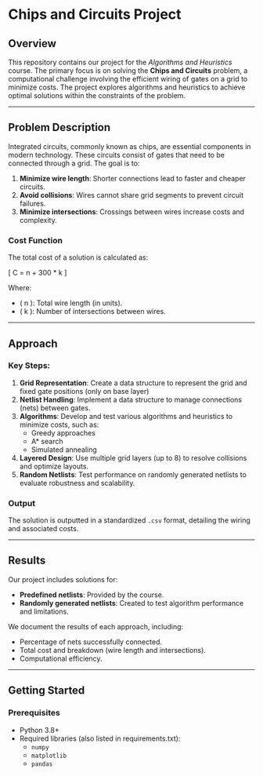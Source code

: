 # Chips and Circuits Project

## Overview
This repository contains our project for the *Algorithms and Heuristics* course. The primary focus is on solving the **Chips and Circuits** problem, a computational challenge involving the efficient wiring of gates on a grid to minimize costs. The project explores algorithms and heuristics to achieve optimal solutions within the constraints of the problem.

---

## Problem Description
Integrated circuits, commonly known as chips, are essential components in modern technology. These circuits consist of gates that need to be connected through a grid. The goal is to:

1. **Minimize wire length**: Shorter connections lead to faster and cheaper circuits.
2. **Avoid collisions**: Wires cannot share grid segments to prevent circuit failures.
3. **Minimize intersections**: Crossings between wires increase costs and complexity.

### Cost Function
The total cost of a solution is calculated as:

\[
C = n + 300 * k
\]

Where:
- \( n \): Total wire length (in units).
- \( k \): Number of intersections between wires.

---

## Approach
### Key Steps:
1. **Grid Representation**: Create a data structure to represent the grid and fixed gate positions (only on base layer)
2. **Netlist Handling**: Implement a data structure to manage connections (nets) between gates.
3. **Algorithms**: Develop and test various algorithms and heuristics to minimize costs, such as:
   - Greedy approaches
   - A* search
   - Simulated annealing
4. **Layered Design**: Use multiple grid layers (up to 8) to resolve collisions and optimize layouts.
5. **Random Netlists**: Test performance on randomly generated netlists to evaluate robustness and scalability.

### Output
The solution is outputted in a standardized `.csv` format, detailing the wiring and associated costs.

---

## Results
Our project includes solutions for:
- **Predefined netlists**: Provided by the course.
- **Randomly generated netlists**: Created to test algorithm performance and limitations.

We document the results of each approach, including:
- Percentage of nets successfully connected.
- Total cost and breakdown (wire length and intersections).
- Computational efficiency.

---

## Getting Started
### Prerequisites
- Python 3.8+
- Required libraries (also listed in requirements.txt):
  - `numpy`
  - `matplotlib`
  - `pandas`